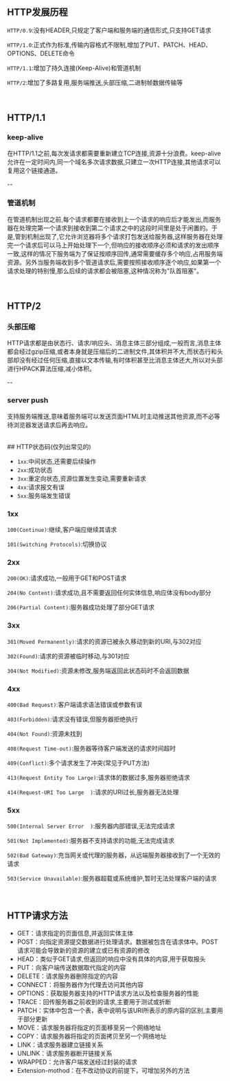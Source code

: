 ## HTTP发展历程

`HTTP/0.9`:没有HEADER,只规定了客户端和服务端的通信形式,只支持GET请求

`HTTP/1.0`:正式作为标准,传输内容格式不限制,增加了PUT、PATCH、HEAD、OPTIONS、DELETE命令

`HTTP/1.1`:增加了持久连接(Keep-Alive)和管道机制

`HTTP/2`:增加了多路复用,服务端推送,头部压缩,二进制帧数据传输等



<br/>

## HTTP/1.1 

### keep-alive

在HTTP/1.1之前,每次发请求都需要重新建立TCP连接,资源十分浪费。keep-alive允许在一定时间内,同一个域名多次请求数据,只建立一次HTTP连接,其他请求可以复用这个链接通道。

--

### 管道机制

在管道机制出现之前,每个请求都要在接收到上一个请求的响应后才能发出,而服务器在处理完第一个请求到接收到第二个请求之中的这段时间里是处于闲置的。于是,管到机制出现了,它允许浏览器将多个请求打包发送给服务器,这样服务器在处理完一个请求后可以马上开始处理下一个,但响应的接收顺序必须和请求的发出顺序一致,这样的情况下服务端为了保证按顺序回传,通常需要缓存多个响应,占用服务端资源。另外当服务端收到多个管道请求后,需要按照接收顺序逐个响应,如果第一个请求处理的特别慢,那么后续的请求都会被阻塞,这种情况称为"队首阻塞"。


<br/>

## HTTP/2

### 头部压缩

HTTP请求都是由状态行、请求/响应头、消息主体三部分组成,一般而言,消息主体都会经过gzip压缩,或者本身就是压缩后的二进制文件,其体积并不大,而状态行和头部却没有经过任何压缩,直接以文本传输,有时体积甚至比消息主体还大,所以对头部进行HPACK算法压缩,减小体积。

--

### server push

支持服务端推送,意味着服务端可以发送页面HTML时主动推送其他资源,而不必等待浏览器发送请求后再去响应。


<br/>
## HTTP状态码(仅列出常见的)

+ `1xx`:中间状态,还需要后续操作
+ `2xx`:成功状态
+ `3xx`:重定向状态,资源位置发生变动,需要重新请求
+ `4xx`:请求报文有误
+ `5xx`:服务端发生错误

### 1xx

`100(Continue)`:继续,客户端应继续其请求

`101(Switching Protocols)`:切换协议

### 2xx

`200(OK)`:请求成功,一般用于GET和POST请求

`204(No Content)`:请求成功,且不需要返回任何实体信息,响应体没有body部分

`206(Partial Content)`:服务器成功处理了部分GET请求

### 3xx

`301(Moved Permanently)`:请求的资源已被永久移动到新的URI,与302对应

`302(Found)`:请求的资源被临时移动,与301对应

`304(Not Modified)`:资源未修改,服务端返回此状态码时不会返回数据

### 4xx

`400(Bad Request)`:客户端请求语法错误或参数有误

`403(Forbidden)`:请求没有错误,但服务器拒绝执行

`404(Not Found)`:资源未找到

`408(Request Time-out)`:服务器等待客户端发送的请求时间超时

`409(Conflict)`:多个请求发生了冲突(常见于PUT方法)

`413(Request Entity Too Large)`:请求体的数据过多,服务器拒绝请求

`414(Request-URI Too Large	)`:请求的URI过长,服务器无法处理

### 5xx

`500(Internal Server Error	)`:服务器内部错误,无法完成请求

`501(Not Implemented)`:服务器不支持请求的功能,无法完成请求

`502(Bad Gateway)`:充当网关或代理的服务器，从远端服务器接收到了一个无效的请求

`503(Service Unavailable)`:服务器超载或系统维护,暂时无法处理客户端的请求

<br/>

## HTTP请求方法

+ GET：请求指定的页面信息,并返回实体主体
+ POST：向指定资源提交数据进行处理请求。数据被包含在请求体中。POST请求可能会导致新的资源的建立或已有资源的修改
+ HEAD：类似于GET请求,但返回的响应中没有具体的内容,用于获取报头
+ PUT：向客户端传送数据取代指定的内容
+ DELETE：请求服务器删除指定的内容
+ CONNECT：将服务器作为代理去访问其他内容
+ OPTIONS：获取服务器支持的HTTP请求方法以及检查服务器的性能
+ TRACE：回传服务器之前收到的请求,主要用于测试或折断
+ PATCH：实体中包含一个表，表中说明与该URI所表示的原内容的区别,主要用于部分更新
+ MOVE：请求服务器将指定的页面移至另一个网络地址
+ COPY：请求服务器将指定的页面拷贝至另一个网络地址
+ LINK：请求服务器建立链接关系
+ UNLINK：请求服务器断开链接关系
+ WRAPPED：允许客户端发送经过封装的请求
+ Extension-mothod：在不改动协议的前提下，可增加另外的方法

